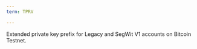 ```yaml
---
term: TPRV

---
```

Extended private key prefix for Legacy and SegWit V1 accounts on Bitcoin Testnet.